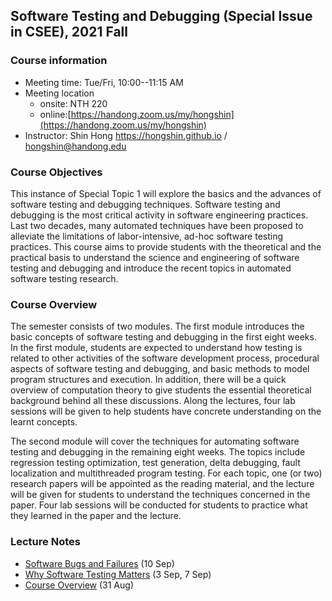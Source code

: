 ## Software Testing and Debugging (Special Issue in CSEE), 2021 Fall ##

### Course information ###
* Meeting time: Tue/Fri, 10:00--11:15 AM
* Meeting location
	* onsite: NTH 220
	* online:[https://handong.zoom.us/my/hongshin](https://handong.zoom.us/my/hongshin)
* Instructor: Shin Hong https://hongshin.github.io / hongshin@handong.edu

### Course Objectives ###
This instance of Special Topic 1 will explore the basics and the advances of software testing and debugging techniques. Software testing and debugging is the most critical activity in software engineering practices. Last two decades, many automated techniques have been proposed to alleviate the limitations of labor-intensive, ad-hoc software testing practices. This course aims to provide students with the theoretical and the practical basis to understand the science and engineering of software testing and debugging and introduce the recent topics in automated software testing research. 

### Course Overview ###
The semester consists of two modules. The first module introduces the basic concepts of software testing and debugging in the first eight weeks. In the first module, students are expected to understand how testing is related to other activities of the software development process, procedural aspects of software testing and debugging, and basic methods to model program structures and execution. In addition, there will be a quick overview of computation theory to give students the essential theoretical background behind all these discussions. Along the lectures, four lab sessions will be given to help students have concrete understanding on the learnt concepts.

  The second module will cover the techniques for automating software testing and debugging in the remaining eight weeks. The topics include regression testing optimization, test generation, delta debugging, fault localization and multithreaded program testing. For each topic, one (or two) research papers will be appointed as the reading material, and the lecture will be given for students to understand the techniques concerned in the paper. Four lab sessions will be conducted for students to practice what they learned in the paper and the lecture.  

### Lecture Notes  ####
* [Software Bugs and Failures](notes/software+bugs.pdf) (10 Sep)
* [Why Software Testing Matters](notes/why+software+testing+matters.pdf) (3 Sep, 7 Sep)
* [Course Overview](notes/syllabus.pdf) (31 Aug)


